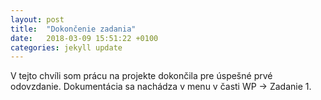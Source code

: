 ```yaml
---
layout: post
title:  "Dokončenie zadania"
date:   2018-03-09 15:51:22 +0100
categories: jekyll update
---
```

V tejto chvíli som prácu na projekte dokončila pre úspešné prvé odovzdanie. Dokumentácia sa nachádza v menu v časti WP -> Zadanie 1.
